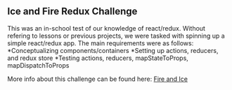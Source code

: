 ## Ice and Fire Redux Challenge
This was an in-school test of our knowledge of react/redux. Without refering to lessons or previous projects, we were tasked with spinning up a simple react/redux app.
The main requirements were as follows:
*Conceptualizing components/containers
*Setting up actions, reducers, and redux store
*Testing actions, reducers, mapStateToProps, mapDispatchToProps

More info about this challenge can be found here: [Fire and Ice](https://github.com/francepack/fire-ice)


